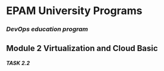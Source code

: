 # EPAM University Programs
### _DevOps education program_
## Module 2 Virtualization and Cloud Basic
#### _TASK 2.2_